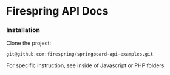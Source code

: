 # Firespring API Docs

### Installation

Clone the project:
```
git@github.com:firespring/springboard-api-examples.git
```
For specific instruction, see inside of Javascript or PHP folders